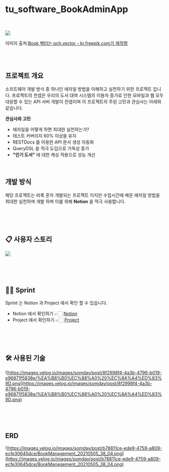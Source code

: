 # tu_software_BookAdminApp

<br>

![](https://images.velog.io/images/somday/post/022a64e8-7452-46dd-a011-88a0ba4222dd/68747470733a2f2f696d616765732e76656c6f672e696f2f696d616765732f736f6d6461792f706f73742f64666561326132332d633461372d346266302d623962312d6230323331313665663533312f383336342e6a7067.jpeg)

이미지 출처:<a href='[https://kr.freepik.com/vectors/book](https://kr.freepik.com/vectors/book)'>Book 벡터는 pch.vector - kr.freepik.com가 제작함</a>

<br><br>

## 프로젝트 개요

소프트웨어 개발 방식 중 하나인 애자일 방법을 이해하고 실천하기 위한 프로젝트 입니다. 프로젝트의 컨셉은 우리의 도서 대여 시스템의 이용자 증가로 인한 모바일과 웹 모두 대응할 수 있는 API 서버 개발이 컨셉이며 이 프로젝트의 주된 고민과 관심사는 아래와 같습니다.


 **관심사와 고민**
 
 - 애자일을 어떻게 하면 최대한 실천하는가?
- 테스트 커버리지 60% 이상을 유지
- RESTDocs 를 이용한 API 문서 생성 자동화
- QueryDSL 을 적극 도입으로 가독성 증가
- **"인기 도서"** 에 대한 캐싱 적용으로 성능 개선

<br>

## 개발 방식

해당 프로젝트는 비록 혼자 개발되는 프로젝트 이지만 수업시간에 배운 애자일 방법을 최대한 실천하며 개발 하며 이를 위해 **Notion** 을 적극 사용합니다.

<br>
<br>
<br>

## 📋 사용자 스토리
![](https://images.velog.io/images/somday/post/841a3675-1c01-42bb-8065-4946547c0335/___story.png)

<br>
<br>
<br>

## 🏃🏻 Sprint

Sprint 는 Notion 과 Project 에서 확인 할 수 있습니다.
- Notion 에서 확인하기 👉🏻  [Notion](https://www.notion.so/9c747de51fb74015998225a27b1708a1)
- Project 에서 확인하기 👉🏻 [Project](https://github.com/DevBloo/tu_software_BookManagementApp/projects)

<br>
<br>
<br>

## 🛠️ 사용된 기술

![https://images.velog.io/images/somday/post/8f2998f4-4a3b-4796-b019-e96871f5838e/%EA%B8%B0%EC%88%A0%20%EC%8A%A4%ED%83%9D.png](https://images.velog.io/images/somday/post/8f2998f4-4a3b-4796-b019-e96871f5838e/%EA%B8%B0%EC%88%A0%20%EC%8A%A4%ED%83%9D.png)

<br>
<br>
<br>

## ERD

![https://images.velog.io/images/somday/post/b78811ce-ede9-4759-a809-ecfe30645dce/BookManagement_20210505_38_04.png](https://images.velog.io/images/somday/post/b78811ce-ede9-4759-a809-ecfe30645dce/BookManagement_20210505_38_04.png)

